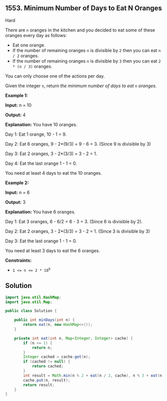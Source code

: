 ## 1553\. Minimum Number of Days to Eat N Oranges

Hard

There are `n` oranges in the kitchen and you decided to eat some of these oranges every day as follows:

*   Eat one orange.
*   If the number of remaining oranges `n` is divisible by `2` then you can eat `n / 2` oranges.
*   If the number of remaining oranges `n` is divisible by `3` then you can eat `2 * (n / 3)` oranges.

You can only choose one of the actions per day.

Given the integer `n`, return _the minimum number of days to eat_ `n` _oranges_.

**Example 1:**

**Input:** n = 10

**Output:** 4

**Explanation:** You have 10 oranges. 

Day 1: Eat 1 orange, 10 - 1 = 9. 

Day 2: Eat 6 oranges, 9 - 2\*(9/3) = 9 - 6 = 3. (Since 9 is divisible by 3) 

Day 3: Eat 2 oranges, 3 - 2\*(3/3) = 3 - 2 = 1. 

Day 4: Eat the last orange 1 - 1 = 0. 

You need at least 4 days to eat the 10 oranges.

**Example 2:**

**Input:** n = 6

**Output:** 3

**Explanation:** You have 6 oranges. 

Day 1: Eat 3 oranges, 6 - 6/2 = 6 - 3 = 3. (Since 6 is divisible by 2). 

Day 2: Eat 2 oranges, 3 - 2\*(3/3) = 3 - 2 = 1. (Since 3 is divisible by 3) 

Day 3: Eat the last orange 1 - 1 = 0. 

You need at least 3 days to eat the 6 oranges.

**Constraints:**

*   <code>1 <= n <= 2 * 10<sup>9</sup></code>

## Solution

```java
import java.util.HashMap;
import java.util.Map;

public class Solution {

    public int minDays(int n) {
        return eat(n, new HashMap<>());
    }

    private int eat(int n, Map<Integer, Integer> cache) {
        if (n <= 1) {
            return n;
        }
        Integer cached = cache.get(n);
        if (cached != null) {
            return cached;
        }
        int result = Math.min(n % 2 + eat(n / 2, cache), n % 3 + eat(n / 3, cache)) + 1;
        cache.put(n, result);
        return result;
    }
}
```